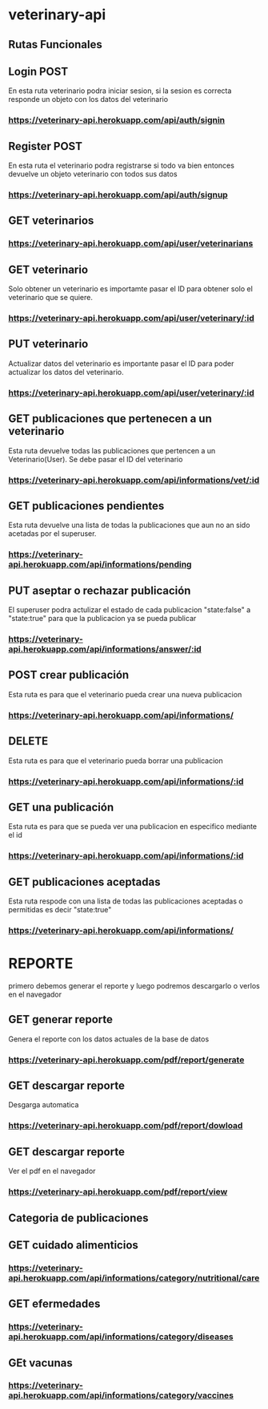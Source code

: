 # veterinary-api

## Rutas Funcionales
## Login POST
En esta ruta veterinario podra iniciar sesion, si la sesion es correcta responde un objeto con los datos del veterinario
### https://veterinary-api.herokuapp.com/api/auth/signin

## Register POST
En esta ruta el veterinario podra registrarse si todo va bien entonces devuelve un objeto veterinario con todos sus datos
### https://veterinary-api.herokuapp.com/api/auth/signup

## GET veterinarios
### https://veterinary-api.herokuapp.com/api/user/veterinarians

## GET veterinario
Solo obtener un veterinario es importamte pasar el  ID para obtener solo el veterinario que se quiere.
### https://veterinary-api.herokuapp.com/api/user/veterinary/:id

## PUT veterinario
Actualizar datos del veterinario es importante pasar el ID para poder actualizar los datos del veterinario.
### https://veterinary-api.herokuapp.com/api/user/veterinary/:id

## GET publicaciones que pertenecen a un veterinario
Esta ruta devuelve todas las publicaciones que pertencen a un Veterinario(User). Se debe pasar el ID del veterinario

### https://veterinary-api.herokuapp.com/api/informations/vet/:id

## GET publicaciones pendientes
Esta ruta devuelve una lista de todas la publicaciones que aun no an sido acetadas por el superuser.
### https://veterinary-api.herokuapp.com/api/informations/pending

## PUT aseptar o rechazar publicación
El superuser podra actulizar el estado de cada publicacion "state:false" a "state:true" para que la publicacion ya se pueda publicar 
### https://veterinary-api.herokuapp.com/api/informations/answer/:id

## POST crear publicación
Esta ruta es para que el veterinario pueda crear una nueva publicacion
### https://veterinary-api.herokuapp.com/api/informations/

## DELETE
Esta ruta es para que el veterinario pueda borrar una publicacion
### https://veterinary-api.herokuapp.com/api/informations/:id

## GET una publicación
Esta ruta es para que se pueda ver una publicacion en especifico mediante el id
### https://veterinary-api.herokuapp.com/api/informations/:id

## GET publicaciones aceptadas
Esta ruta respode con una lista de todas las publicaciones aceptadas o permitidas es decir "state:true"
### https://veterinary-api.herokuapp.com/api/informations/

# REPORTE
primero debemos generar el reporte y luego podremos descargarlo o verlos en el navegador 
## GET generar reporte
Genera el reporte con los datos actuales de la base de datos
### https://veterinary-api.herokuapp.com/pdf/report/generate

## GET descargar reporte
Desgarga automatica
### https://veterinary-api.herokuapp.com/pdf/report/dowload

## GET descargar reporte
Ver el pdf en el navegador
### https://veterinary-api.herokuapp.com/pdf/report/view

## Categoria de publicaciones
## GET cuidado alimenticios
### https://veterinary-api.herokuapp.com/api/informations/category/nutritional/care
## GET efermedades
### https://veterinary-api.herokuapp.com/api/informations/category/diseases
## GEt vacunas
### https://veterinary-api.herokuapp.com/api/informations/category/vaccines



